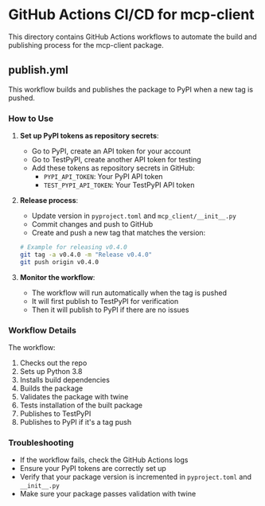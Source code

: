 # GitHub Actions CI/CD for mcp-client

This directory contains GitHub Actions workflows to automate the build and publishing process for the mcp-client package.

## publish.yml

This workflow builds and publishes the package to PyPI when a new tag is pushed.

### How to Use

1. **Set up PyPI tokens as repository secrets**:
   - Go to PyPI, create an API token for your account
   - Go to TestPyPI, create another API token for testing
   - Add these tokens as repository secrets in GitHub:
     - `PYPI_API_TOKEN`: Your PyPI API token
     - `TEST_PYPI_API_TOKEN`: Your TestPyPI API token

2. **Release process**:
   - Update version in `pyproject.toml` and `mcp_client/__init__.py`
   - Commit changes and push to GitHub
   - Create and push a new tag that matches the version:
   
   ```bash
   # Example for releasing v0.4.0
   git tag -a v0.4.0 -m "Release v0.4.0"
   git push origin v0.4.0
   ```

3. **Monitor the workflow**:
   - The workflow will run automatically when the tag is pushed
   - It will first publish to TestPyPI for verification
   - Then it will publish to PyPI if there are no issues

### Workflow Details

The workflow:
1. Checks out the repo
2. Sets up Python 3.8
3. Installs build dependencies
4. Builds the package
5. Validates the package with twine
6. Tests installation of the built package
7. Publishes to TestPyPI
8. Publishes to PyPI if it's a tag push

### Troubleshooting

- If the workflow fails, check the GitHub Actions logs
- Ensure your PyPI tokens are correctly set up
- Verify that your package version is incremented in `pyproject.toml` and `__init__.py`
- Make sure your package passes validation with twine 